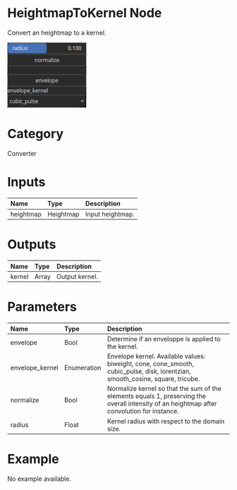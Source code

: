
HeightmapToKernel Node
======================


Convert an heightmap to a kernel.



![img](../../images/nodes/HeightmapToKernel_settings.png)


# Category


Converter
# Inputs

|Name|Type|Description|
| :--- | :--- | :--- |
|heightmap|Heightmap|Input heightmap.|

# Outputs

|Name|Type|Description|
| :--- | :--- | :--- |
|kernel|Array|Output kernel.|

# Parameters

|Name|Type|Description|
| :--- | :--- | :--- |
|envelope|Bool|Determine if an enveloppe is applied to the kernel.|
|envelope_kernel|Enumeration|Envelope kernel. Available values: biweight, cone, cone_smooth, cubic_pulse, disk, lorentzian, smooth_cosine, square, tricube.|
|normalize|Bool|Normalize kernel so that the sum of the elements equals 1, preserving the overall intensity of an heightmap after convolution for instance.|
|radius|Float|Kernel radius with respect to the domain size.|

# Example


No example available.
